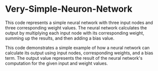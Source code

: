 # Very-Simple-Neuron-Network
This code represents a simple neural network with three input nodes and three corresponding weight values. 
The neural network calculates the output by multiplying each input node with its corresponding weight, summing up the results, and then adding a bias value.

This code demonstrates a simple example of how a neural network can calculate its output using input nodes, corresponding weights, 
and a bias term. The output value represents the result of the neural network's computation for the given input and weight values.
